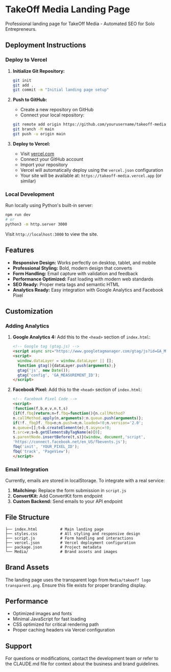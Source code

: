 # TakeOff Media Landing Page

Professional landing page for TakeOff Media - Automated SEO for Solo Entrepreneurs.

## Deployment Instructions

### Deploy to Vercel

1. **Initialize Git Repository:**
   ```bash
   git init
   git add .
   git commit -m "Initial landing page setup"
   ```

2. **Push to GitHub:**
   - Create a new repository on GitHub
   - Connect your local repository:
   ```bash
   git remote add origin https://github.com/yourusername/takeoff-media-landing.git
   git branch -M main
   git push -u origin main
   ```

3. **Deploy to Vercel:**
   - Visit [vercel.com](https://vercel.com)
   - Connect your GitHub account
   - Import your repository
   - Vercel will automatically deploy using the `vercel.json` configuration
   - Your site will be available at: `https://takeoff-media.vercel.app` (or similar)

### Local Development

Run locally using Python's built-in server:
```bash
npm run dev
# or
python3 -m http.server 3000
```

Visit `http://localhost:3000` to view the site.

## Features

- **Responsive Design:** Works perfectly on desktop, tablet, and mobile
- **Professional Styling:** Bold, modern design that converts
- **Form Handling:** Email capture with validation and feedback
- **Performance Optimized:** Fast loading with modern web standards
- **SEO Ready:** Proper meta tags and semantic HTML
- **Analytics Ready:** Easy integration with Google Analytics and Facebook Pixel

## Customization

### Adding Analytics

1. **Google Analytics 4:**
   Add this to the `<head>` section of `index.html`:
   ```html
   <!-- Google tag (gtag.js) -->
   <script async src="https://www.googletagmanager.com/gtag/js?id=GA_MEASUREMENT_ID"></script>
   <script>
     window.dataLayer = window.dataLayer || [];
     function gtag(){dataLayer.push(arguments);}
     gtag('js', new Date());
     gtag('config', 'GA_MEASUREMENT_ID');
   </script>
   ```

2. **Facebook Pixel:**
   Add this to the `<head>` section of `index.html`:
   ```html
   <!-- Facebook Pixel Code -->
   <script>
   !function(f,b,e,v,n,t,s)
   {if(f.fbq)return;n=f.fbq=function(){n.callMethod?
   n.callMethod.apply(n,arguments):n.queue.push(arguments)};
   if(!f._fbq)f._fbq=n;n.push=n;n.loaded=!0;n.version='2.0';
   n.queue=[];t=b.createElement(e);t.async=!0;
   t.src=v;s=b.getElementsByTagName(e)[0];
   s.parentNode.insertBefore(t,s)}(window, document,'script',
   'https://connect.facebook.net/en_US/fbevents.js');
   fbq('init', 'YOUR_PIXEL_ID');
   fbq('track', 'PageView');
   </script>
   ```

### Email Integration

Currently, emails are stored in localStorage. To integrate with a real service:

1. **Mailchimp:** Replace the form submission in `script.js`
2. **ConvertKit:** Add ConvertKit form endpoint
3. **Custom Backend:** Send emails to your API endpoint

## File Structure

```
├── index.html          # Main landing page
├── styles.css          # All styling and responsive design
├── script.js           # Form handling and interactions
├── vercel.json         # Vercel deployment configuration
├── package.json        # Project metadata
└── Media/              # Brand assets and images
```

## Brand Assets

The landing page uses the transparent logo from `Media/takeoff logo transparent.png`. Ensure this file exists for proper branding display.

## Performance

- Optimized images and fonts
- Minimal JavaScript for fast loading
- CSS optimized for critical rendering path
- Proper caching headers via Vercel configuration

## Support

For questions or modifications, contact the development team or refer to the CLAUDE.md file for context about the business and brand guidelines.